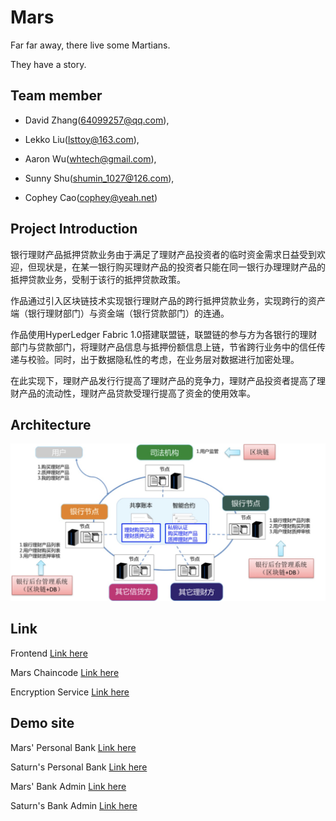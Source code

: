 # Mars

Far far away, there live some Martians. 

They have a story.


## Team member
+ David Zhang(64099257@qq.com),

+ Lekko Liu(lsttoy@163.com),

+ Aaron Wu(whtech@gmail.com),

+ Sunny Shu(shumin_1027@126.com),

+ Cophey Cao(cophey@yeah.net)


## Project Introduction

银行理财产品抵押贷款业务由于满足了理财产品投资者的临时资金需求日益受到欢迎，但现状是，在某一银行购买理财产品的投资者只能在同一银行办理理财产品的抵押贷款业务，受制于该行的抵押贷款政策。

作品通过引入区块链技术实现银行理财产品的跨行抵押贷款业务，实现跨行的资产端（银行理财部门）与资金端（银行贷款部门）的连通。

作品使用HyperLedger Fabric 1.0搭建联盟链，联盟链的参与方为各银行的理财部门与贷款部门，将理财产品信息与抵押份额信息上链，节省跨行业务中的信任传递与校验。同时，出于数据隐私性的考虑，在业务层对数据进行加密处理。

在此实现下，理财产品发行行提高了理财产品的竞争力，理财产品投资者提高了理财产品的流动性，理财产品贷款受理行提高了资金的使用效率。
    
## Architecture

![Link here](2002207527.jpg "Architecture")

## Link
Frontend [Link here](mars-front "Front")

Mars Chaincode [Link here](mars-chaincode "Chaincode")

Encryption Service [Link here](EncryptionService "Encryption Service")

## Demo site

Mars' Personal Bank [Link here](http://mars.elian.io/user/login "Mars' bank")

Saturn's Personal Bank [Link here](http://saturn.elian.io/user/login "Saturn's bank")

Mars' Bank Admin [Link here](http://mars.elian.io/bank/login "Mars' bank")

Saturn's Bank Admin [Link here](http://saturn.elian.io/bank/login "Saturn's bank")
